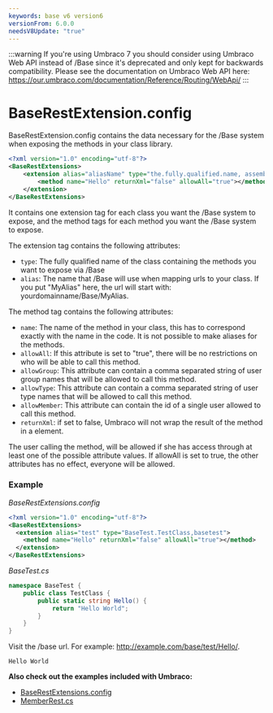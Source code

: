 ```yaml
---
keywords: base v6 version6
versionFrom: 6.0.0
needsV8Update: "true"
---
```


:::warning
If you're using Umbraco 7 you should consider using Umbraco Web API instead of /Base since it's deprecated and only kept for backwards compatibility. Please see the documentation on Umbraco Web API here: https://our.umbraco.com/documentation/Reference/Routing/WebApi/
:::

# BaseRestExtension.config

BaseRestExtension.config contains the data necessary for the /Base system when exposing the methods in your class library.

```xml
<?xml version="1.0" encoding="utf-8"?>
<BaseRestExtensions>
    <extension alias="aliasName" type="the.fully.qualified.name, assemblyName">
        <method name="Hello" returnXml="false" allowAll="true"></method>
    </extension>
</BaseRestExtensions>
```

It contains one extension tag for each class you want the /Base system to expose, and the method tags for each method you want the /Base system to expose.

The extension tag contains the following attributes:

- `type`: The fully qualified name of the class containing the methods you want to expose via /Base
- `alias`: The name that /Base will use when mapping urls to your class. If you put "MyAlias" here, the url will start with: yourdomainname/Base/MyAlias.

The method tag contains the following attributes:

- `name`: The name of the method in your class, this has to correspond exactly with the name in the code. It is not possible to make aliases for the methods.
- `allowAll`: If this attribute is set to "true", there will be no restrictions on who will be able to call this method.
- `allowGroup`: This attribute can contain a comma separated string of user group names that will be allowed to call this method.
- `allowType`: This attribute can contain a comma separated string of user type names that will be allowed to call this method.
- `allowMember`: This attribute can contain the id of a single user allowed to call this method.
- `returnXml`: if set to false, Umbraco will not wrap the result of the method in a <value> element.

The user calling the method, will be allowed if she has access through at least one of the possible attribute values. If allowAll is set to true, the other attributes has no effect, everyone will be allowed. 

### Example

_BaseRestExtensions.config_

```xml
<?xml version="1.0" encoding="utf-8"?>
<BaseRestExtensions>
  <extension alias="test" type="BaseTest.TestClass,basetest">
    <method name="Hello" returnXml="false" allowAll="true"></method>
  </extension>
</BaseRestExtensions>
```

_BaseTest.cs_  

```csharp
namespace BaseTest {
    public class TestClass {
        public static string Hello() {
            return "Hello World";
        }
    }
} 
```

Visit the /base url. For example: http://example.com/base/test/Hello/.

	Hello World

**Also check out the examples included with Umbraco:**
- [BaseRestExtensions.config](https://github.com/umbraco/Umbraco-CMS/blob/v7/dev/src/Umbraco.Web.UI/config/BaseRestExtensions.config)
- [MemberRest.cs](https://github.com/umbraco/Umbraco-CMS/blob/v7/dev/src/Umbraco.Web/BaseRest/MemberRest.cs)
